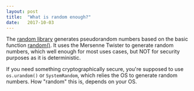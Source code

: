 ```yaml
---
layout: post
title:  "What is random enough?"
date:   2017-10-03
---
```


The [random library](https://docs.python.org/2/library/random.html) generates pseudorandom numbers based on the basic function [random()](https://docs.python.org/2/library/random.html#random.random).
It uses the Mersenne Twister to generate random numbers, which well enough for most uses cases, but NOT for security purposes as it is deterministic.

If you need something cryptographically secure, you're supposed to use `os.urandom()` or `SystemRandom`, which relies the OS to generate random numbers. How "random" this is, depends on your OS.


